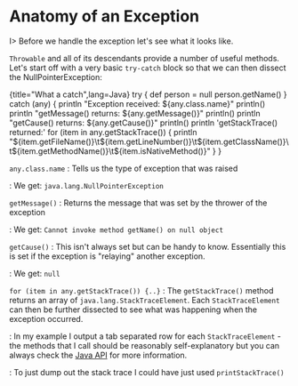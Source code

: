 # Anatomy of an Exception

I> Before we handle the exception let's see what it looks like.

`Throwable` and all of its descendants provide a number of useful methods. Let's start off with a very basic `try-catch` block so that we can then dissect the NullPointerException:

{title="What a catch",lang=Java}
	try {
	    def person = null
	    person.getName()
	} catch (any) {
	    println "Exception received: ${any.class.name}"
	    println()
	    println "getMessage() returns: ${any.getMessage()}"
	    println()
	    println "getCause() returns: ${any.getCause()}"
	    println()
	    println 'getStackTrace() returned:'
	    for (item in any.getStackTrace()) {
	        println "${item.getFileName()}\t${item.getLineNumber()}\t${item.getClassName()}\t${item.getMethodName()}\t${item.isNativeMethod()}"
	    }
	}

`any.class.name`
: Tells us the type of exception that was raised

: We get: `java.lang.NullPointerException`

`getMessage()`
: Returns the message that was set by the thrower of the exception

: We get: `Cannot invoke method getName() on null object`

`getCause()`
: This isn't always set but can be handy to know. Essentially this is set if the exception is "relaying" another exception.

: We get: `null`

`for (item in any.getStackTrace()) {..}`
: The `getStackTrace()` method returns an array of `java.lang.StackTraceElement`. Each `StackTraceElement` can then be further dissected to see what was happening when the exception occurred.

: In my example I output a tab separated row for each `StackTraceElement` - the methods that I call should be reasonably self-explanatory but you can always check the [Java API](http://docs.oracle.com/javase/8/docs/api/java/lang/StackTraceElement.html) for more information.

: To just dump out the stack trace I could have just used `printStackTrace()`
